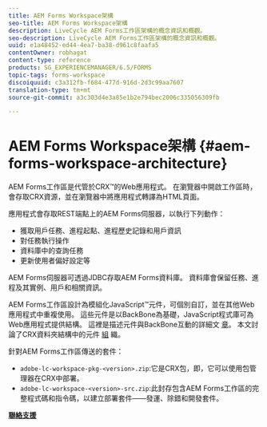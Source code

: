 ```yaml
---
title: AEM Forms Workspace架構
seo-title: AEM Forms Workspace架構
description: LiveCycle AEM Forms工作區架構的概念資訊和概觀。
seo-description: LiveCycle AEM Forms工作區架構的概念資訊和概觀。
uuid: e1a48452-ed44-4ea7-ba38-d961c8faafa5
contentOwner: robhagat
content-type: reference
products: SG_EXPERIENCEMANAGER/6.5/FORMS
topic-tags: forms-workspace
discoiquuid: c3a312fb-f684-477d-916d-2d3c99aa7607
translation-type: tm+mt
source-git-commit: a3c303d4e3a85e1b2e794bec2006c335056309fb

---
```



# AEM Forms Workspace架構 {#aem-forms-workspace-architecture}

AEM Forms工作區是代管於CRX™的Web應用程式。 在瀏覽器中開啟工作區時，會存取CRX資源，並在瀏覽器中將應用程式轉譯為HTML頁面。

應用程式會存取REST端點上的AEM Forms伺服器，以執行下列動作：

* 獲取用戶任務、進程起點、進程歷史記錄和用戶資訊
* 對任務執行操作
* 資料庫中的查詢任務
* 更新使用者偏好設定等

AEM Forms伺服器可透過JDBC存取AEM Forms資料庫。 資料庫會保留任務、進程及其實例、用戶和相關資訊。

AEM Forms工作區設計為模組化JavaScript™元件，可個別自訂，並在其他Web應用程式中重複使用。 這些元件是以BackBone為基礎，JavaScript程式庫可為Web應用程式提供結構。 這裡是描述元件與BackBone互動的詳細文 [章](/help/forms/using/backbone-interaction.md)。 本文討論了CRX資料夾結構中的元件 [組](/help/forms/using/folder-structure.md) 織。

針對AEM Forms工作區傳送的套件：

* `adobe-lc-workspace-pkg-<version>.zip`:它是CRX包，即，它可以使用包管理器在CRX中部署。
* `adobe-lc-workspace-<version>-src.zip`:此封存包含AEM Forms工作區的完整程式碼和指令碼，以建立部署套件——發運、除錯和開發套件。

**[聯絡支援](https://www.adobe.com/account/sign-in.supportportal.html)**
